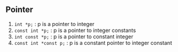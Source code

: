 ## Pointer
1. `int *p;` : p is a pointer to integer
2. `const int *p;` : p is a pointer to integer constants
3. `int const *p;` : p is a pointer to constant integer
4. `const int *const p;` : p is a constant pointer to integer constant